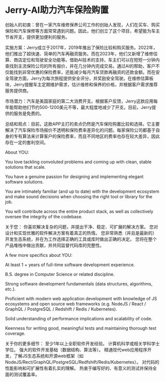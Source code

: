 # Jerry-AI助力汽车保险购置

创始人的初衷：曾在一家汽车维修保养公司工作的创始人发现，人们在买车、购买保险和汽车保修等方面常常遇到问题。因此，他们创立了这个项目，希望能为车主节省开支，提供更加便利的服务。

实施方案：Jerry成立于2017年，2019年推出了保险比较和购买服务。2022年，他们推出了超快速、简单的汽车再融资服务。而在2023年，他们又新增了维修估算、商店定位和驾驶安全功能等。借助AI技术的支持，车主们可以在短短一分钟内查找到主流保险公司的所有报价，并在几分钟内完成交易。通过AI的帮助，客户不仅能找到非常优惠的保险费率，还能减少每月汽车贷款再融资的还款金额。而在安全驾驶方面，Jerry为每次旅程提供安全评分，并奖励安全驾驶。在维修估算板块，Jerry提醒车主定期维护需求，估计维修和保养的价格，并根据客户需求推荐服务提供商。

市场潜力：汽车是美国家庭的第二大消费开支。根据客户反馈，Jerry这款应用每年能帮助他们节约500-1200美元不等，最大程度地减少了开支。目前，Jerry提供的服务是免费的。

总结和观点：目前，这款APP主打的卖点仍然是汽车保险购置比较和选择。它主要解决了汽车保险市场报价不透明和保险费率差异化的问题。每家保险公司都基于自身的专有算法来计算客户的保险费率，而且不同地区的费率也存在较大差异，因此存在一定的套利空间。

About YOU:

You love tackling convoluted problems and coming up with clean, stable solutions that scale. 

You have a genuine passion for designing and implementing elegant software solutions. 

You are intimately familiar (and up to date) with the development ecosystem and make sound decisions when choosing the right tool or library for the job. 

You will contribute across the entire product stack, as well as collectively oversee the integrity of the codebase.

关于您：
你喜欢解决复杂的问题，并提出干净、稳定、可扩展的解决方案。
您对设计和实现优雅的软件解决方案有着真正的热情。
您非常熟悉（并且是最新的）开发生态系统，并在为工作选择正确的工具或库时做出正确的决定。
您将在整个产品堆栈中做出贡献，并共同监督代码库的完整性。

A few more specifics about YOU: 

At least 1 + years of full-time software development experience.

B.S. degree in Computer Science or related discipline.

Strong software development fundamentals (data structures, algorithms, etc.).

Proficient with modern web application development with knowledge of JS ecosystems and open source web frameworks (e.g. NodeJS / React / GraphQL / PostgreSQL / Redshift / Redis / Kubernetes).

Solid understanding of performance implications and scalability of code.

Keenness for writing good, meaningful tests and maintaining thorough test coverage.

关于你的更多细节：
至少1年以上全职软件开发经验。
计算机科学或相关学科学士学位。
强大的软件开发基础（数据结构、算法等）。
精通现代web应用程序开发，了解JS生态系统和开源web框架（如NodeJS/Rect/GraphQL/PostgreSQL/Redfshift/Redis/Kubernetes）。
对代码的性能影响和可扩展性有着扎实的理解。
热衷于编写好的、有意义的测试并保持全面的测试覆盖率。